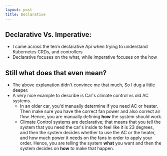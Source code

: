 ```yaml
---
layout: post
title: Declarative
---
```


## Declarative Vs. Imperative:

- I came across the term declarative Api when trying to understand Kubernetes CRDs, and controllers
- Declarative focuses on the what, while imperative focuses on the how

## Still what does that even mean?

- The above explanation didn't convince me that much, So I dug a little deeper.
- A very nice example to describe is Car's climate control vs old AC systems.
  - In an older car, you'd manually determine if you need AC or heater. Then make sure you have the
    correct fan power and also correct air flow. Hence, you are manually defining **how** the system
    should work.
  - Climate Control systems are declarative; that means that you tell the system that you need the
    car's inside to feel like it is 23 degrees, and then the system decides whether to use the AC or
    the heater, and how much power it needs on the fans in order to apply your order. Hence, you are
    telling the system **what** you want and then the system decides on **how** to make that happen.



